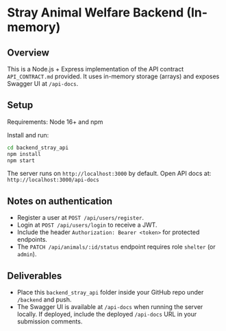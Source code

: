 # Stray Animal Welfare Backend (In-memory)

## Overview
This is a Node.js + Express implementation of the API contract `API_CONTRACT.md` provided. It uses in-memory storage (arrays) and exposes Swagger UI at `/api-docs`.

## Setup
Requirements: Node 16+ and npm

Install and run:
```bash
cd backend_stray_api
npm install
npm start
```

The server runs on `http://localhost:3000` by default.
Open API docs at: `http://localhost:3000/api-docs`

## Notes on authentication
- Register a user at `POST /api/users/register`.
- Login at `POST /api/users/login` to receive a JWT.
- Include the header `Authorization: Bearer <token>` for protected endpoints.
- The `PATCH /api/animals/:id/status` endpoint requires role `shelter` (or `admin`).

## Deliverables
- Place this `backend_stray_api` folder inside your GitHub repo under `/backend` and push.
- The Swagger UI is available at `/api-docs` when running the server locally. If deployed, include the deployed `/api-docs` URL in your submission comments.
